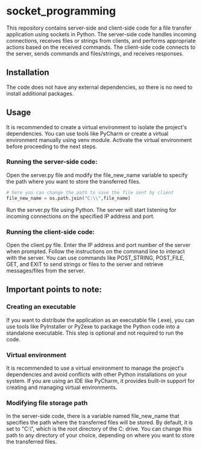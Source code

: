 # socket_programming
This repository contains server-side and client-side code for a file transfer application using sockets in Python. The server-side code handles incoming connections, receives files or strings from clients, and performs appropriate actions based on the received commands. The client-side code connects to the server, sends commands and files/strings, and receives responses.

## Installation

The code does not have any external dependencies, so there is no need to install additional packages.

## Usage

It is recommended to create a virtual environment to isolate the project's dependencies.
You can use tools like PyCharm or create a virtual environment manually using venv module.
Activate the virtual environment before proceeding to the next steps.

### Running the server-side code:

Open the server.py file and modify the file_new_name variable to specify the path where you want to store the transferred files.
```py
# here you can change the path to save the file sent by client
file_new_name = os.path.join("C:\\",file_name)
```
Run the server.py file using Python.
The server will start listening for incoming connections on the specified IP address and port.

### Running the client-side code:

Open the client.py file.
Enter the IP address and port number of the server when prompted.
Follow the instructions on the command line to interact with the server.
You can use commands like POST_STRING, POST_FILE, GET, and EXIT to send strings or files to the server and retrieve messages/files from the server.

## Important points to note:

### Creating an executable 
If you want to distribute the application as an executable file (.exe), you can use tools like PyInstaller or Py2exe to package the Python code into a standalone executable. This step is optional and not required to run the code.

### Virtual environment 
It is recommended to use a virtual environment to manage the project's dependencies and avoid conflicts with other Python installations on your system. If you are using an IDE like PyCharm, it provides built-in support for creating and managing virtual environments.

### Modifying file storage path 
In the server-side code, there is a variable named file_new_name that specifies the path where the transferred files will be stored. By default, it is set to "C:\\", which is the root directory of the C: drive. You can change this path to any directory of your choice, depending on where you want to store the transferred files.
